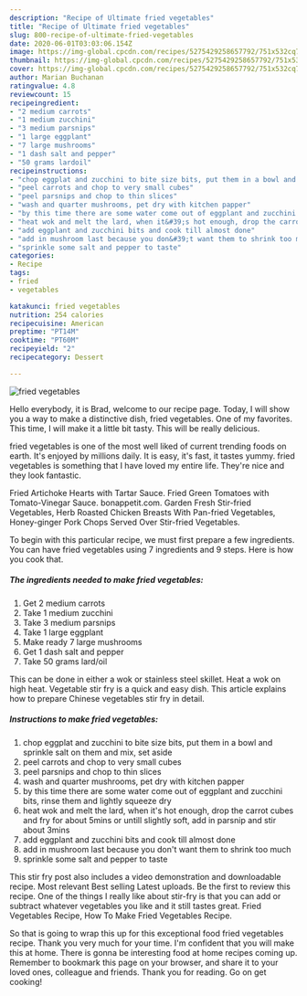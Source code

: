 ```yaml
---
description: "Recipe of Ultimate fried vegetables"
title: "Recipe of Ultimate fried vegetables"
slug: 800-recipe-of-ultimate-fried-vegetables
date: 2020-06-01T03:03:06.154Z
image: https://img-global.cpcdn.com/recipes/5275429258657792/751x532cq70/fried-vegetables-recipe-main-photo.jpg
thumbnail: https://img-global.cpcdn.com/recipes/5275429258657792/751x532cq70/fried-vegetables-recipe-main-photo.jpg
cover: https://img-global.cpcdn.com/recipes/5275429258657792/751x532cq70/fried-vegetables-recipe-main-photo.jpg
author: Marian Buchanan
ratingvalue: 4.8
reviewcount: 15
recipeingredient:
- "2 medium carrots"
- "1 medium zucchini"
- "3 medium parsnips"
- "1 large eggplant"
- "7 large mushrooms"
- "1 dash salt and pepper"
- "50 grams lardoil"
recipeinstructions:
- "chop eggplat and zucchini to bite size bits, put them in a bowl and sprinkle salt on them and mix, set aside"
- "peel carrots and chop to very small cubes"
- "peel parsnips and chop to thin slices"
- "wash and quarter mushrooms, pet dry with kitchen papper"
- "by this time there are some water come out of eggplant and zucchini bits, rinse them and lightly squeeze dry"
- "heat wok and melt the lard, when it&#39;s hot enough, drop the carrot cubes and fry for about 5mins or untill slightly soft, add in parsnip and stir about 3mins"
- "add eggplant and zucchini bits and cook till almost done"
- "add in mushroom last because you don&#39;t want them to shrink too much"
- "sprinkle some salt and pepper to taste"
categories:
- Recipe
tags:
- fried
- vegetables

katakunci: fried vegetables 
nutrition: 254 calories
recipecuisine: American
preptime: "PT14M"
cooktime: "PT60M"
recipeyield: "2"
recipecategory: Dessert

---
```



![fried vegetables](https://img-global.cpcdn.com/recipes/5275429258657792/751x532cq70/fried-vegetables-recipe-main-photo.jpg)

Hello everybody, it is Brad, welcome to our recipe page. Today, I will show you a way to make a distinctive dish, fried vegetables. One of my favorites. This time, I will make it a little bit tasty. This will be really delicious.

fried vegetables is one of the most well liked of current trending foods on earth. It's enjoyed by millions daily. It is easy, it's fast, it tastes yummy. fried vegetables is something that I have loved my entire life. They're nice and they look fantastic.

Fried Artichoke Hearts with Tartar Sauce. Fried Green Tomatoes with Tomato-Vinegar Sauce. bonappetit.com. Garden Fresh Stir-fried Vegetables, Herb Roasted Chicken Breasts With Pan-fried Vegetables, Honey-ginger Pork Chops Served Over Stir-fried Vegetables.


To begin with this particular recipe, we must first prepare a few ingredients. You can have fried vegetables using 7 ingredients and 9 steps. Here is how you cook that.

<!--inarticleads1-->

##### The ingredients needed to make fried vegetables:

1. Get 2 medium carrots
1. Take 1 medium zucchini
1. Take 3 medium parsnips
1. Take 1 large eggplant
1. Make ready 7 large mushrooms
1. Get 1 dash salt and pepper
1. Take 50 grams lard/oil


This can be done in either a wok or stainless steel skillet. Heat a wok on high heat. Vegetable stir fry is a quick and easy dish. This article explains how to prepare Chinese vegetables stir fry in detail. 

<!--inarticleads2-->

##### Instructions to make fried vegetables:

1. chop eggplat and zucchini to bite size bits, put them in a bowl and sprinkle salt on them and mix, set aside
1. peel carrots and chop to very small cubes
1. peel parsnips and chop to thin slices
1. wash and quarter mushrooms, pet dry with kitchen papper
1. by this time there are some water come out of eggplant and zucchini bits, rinse them and lightly squeeze dry
1. heat wok and melt the lard, when it&#39;s hot enough, drop the carrot cubes and fry for about 5mins or untill slightly soft, add in parsnip and stir about 3mins
1. add eggplant and zucchini bits and cook till almost done
1. add in mushroom last because you don&#39;t want them to shrink too much
1. sprinkle some salt and pepper to taste


This stir fry post also includes a video demonstration and downloadable recipe. Most relevant Best selling Latest uploads. Be the first to review this recipe. One of the things I really like about stir-fry is that you can add or subtract whatever vegetables you like and it still tastes great. Fried Vegetables Recipe, How To Make Fried Vegetables Recipe. 

So that is going to wrap this up for this exceptional food fried vegetables recipe. Thank you very much for your time. I'm confident that you will make this at home. There is gonna be interesting food at home recipes coming up. Remember to bookmark this page on your browser, and share it to your loved ones, colleague and friends. Thank you for reading. Go on get cooking!
